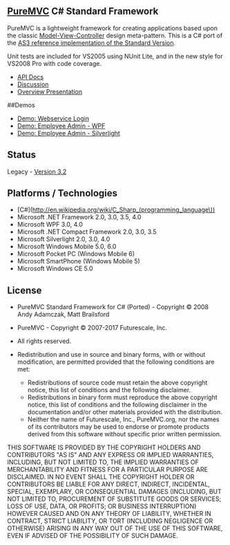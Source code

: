 ## [PureMVC](http://puremvc.github.com/) C# Standard Framework
PureMVC is a lightweight framework for creating applications based upon the classic [Model-View-Controller](http://en.wikipedia.org/wiki/Model-view-controller) design meta-pattern. This is a C# port of the [AS3 reference implementation of the Standard Version](https://github.com/PureMVC/puremvc-as3-standard-framework/wiki). 

Unit tests are included for VS2005 using NUnit Lite, and in the new style for VS2008 Pro with code coverage.

* [API Docs](http://puremvc.org/pages/docs/CSharp/legacy/standard/&desc=PureMVC%20API%20Docs:%20PureMVC%20Standard%20for%20CSharp)
* [Discussion](http://forums.puremvc.org/index.php?board=72.0)
* [Overview Presentation](http://puremvc.tv/#P100)

##Demos
* [Demo: Webservice Login](https://github.com/PureMVC/puremvc-csharp-demo-webservice-login/wiki)
* [Demo: Employee Admin - WPF](https://github.com/PureMVC/puremvc-csharp-demo-wpf-employeeadmin/wiki) 
* [Demo: Employee Admin - Silverlight](https://github.com/PureMVC/puremvc-csharp-demo-silverlight-employeeadmin/wiki)

## Status
Legacy - [Version 3.2](https://github.com/PureMVC/puremvc-csharp-standard-framework-legacy/blob/master/VERSION)

## Platforms / Technologies
* [C#](http://en.wikipedia.org/wiki/C_Sharp_(programming_language\))
* Microsoft .NET Framework 2.0, 3.0, 3.5, 4.0
* Microsoft  WPF 3.0, 4.0
* Microsoft .NET Compact Framework 2.0, 3.0, 3.5
* Microsoft  Silverlight 2.0, 3.0, 4.0
* Microsoft  Windows Mobile 5.0, 6.0
* Microsoft  Pocket PC (Windows Mobile 6)
* Microsoft  SmartPhone (Windows Mobile 5)
* Microsoft  Windows CE 5.0

## License
* PureMVC Standard Framework for C# (Ported) - Copyright © 2008 Andy Adamczak, Matt Brailsford
* PureMVC - Copyright © 2007-2017 Futurescale, Inc.
* All rights reserved.

* Redistribution and use in source and binary forms, with or without modification, are permitted provided that the following conditions are met:

  * Redistributions of source code must retain the above copyright notice, this list of conditions and the following disclaimer.
  * Redistributions in binary form must reproduce the above copyright notice, this list of conditions and the following disclaimer in the documentation and/or other materials provided with the distribution.
  * Neither the name of Futurescale, Inc., PureMVC.org, nor the names of its contributors may be used to endorse or promote products derived from this software without specific prior written permission.

THIS SOFTWARE IS PROVIDED BY THE COPYRIGHT HOLDERS AND CONTRIBUTORS "AS IS" AND ANY EXPRESS OR IMPLIED WARRANTIES, INCLUDING, BUT NOT LIMITED TO, THE IMPLIED WARRANTIES OF MERCHANTABILITY AND FITNESS FOR A PARTICULAR PURPOSE ARE DISCLAIMED. IN NO EVENT SHALL THE COPYRIGHT HOLDER OR CONTRIBUTORS BE LIABLE FOR ANY DIRECT, INDIRECT, INCIDENTAL, SPECIAL, EXEMPLARY, OR CONSEQUENTIAL DAMAGES (INCLUDING, BUT NOT LIMITED TO, PROCUREMENT OF SUBSTITUTE GOODS OR SERVICES; LOSS OF USE, DATA, OR PROFITS; OR BUSINESS INTERRUPTION) HOWEVER CAUSED AND ON ANY THEORY OF LIABILITY, WHETHER IN CONTRACT, STRICT LIABILITY, OR TORT (INCLUDING NEGLIGENCE OR OTHERWISE) ARISING IN ANY WAY OUT OF THE USE OF THIS SOFTWARE, EVEN IF ADVISED OF THE POSSIBILITY OF SUCH DAMAGE.